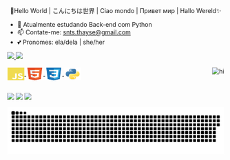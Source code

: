 
<p align=center> 🍂Hello World | こんにちは世界 | Ciao mondo | Привет мир | Hallo Wereld✨



- 🔭 Atualmente estudando Back-end com Python
- 📫 Contate-me: snts.thayse@gmail.com
- 💕 Pronomes: ela/dela | she/her

<!-- Div de Stats e Linguagens Utilizadas -->
 <div>
  <a href="https://github.com/ThayseSantos">
  <img height="180em" src="https://github-readme-stats.vercel.app/api?username=ThayseSantos&show_icons=true&theme=dracula&include_all_commits=true&count_private=true"/>
   <img height="180em" src="https://github-readme-stats.vercel.app/api/top-langs/?username=ThayseSantos&layout=compact&langs_count=7&theme=dracula"/>
</div>
  
  <!-- Icones de Tecnologias -->
  <div style="display: inline_block"><br>
  <img align="center" alt="Thay-Js" height="30" width="40" src="https://raw.githubusercontent.com/devicons/devicon/master/icons/javascript/javascript-plain.svg">
  <img align="center" alt="Thay-HTML" height="30" width="40" src="https://raw.githubusercontent.com/devicons/devicon/master/icons/html5/html5-original.svg">
  <img align="center" alt="Thay-CSS" height="30" width="40" src="https://raw.githubusercontent.com/devicons/devicon/master/icons/css3/css3-original.svg">
  <img align="center" alt="Thay-Python" height="30" width="40" src="https://raw.githubusercontent.com/devicons/devicon/master/icons/python/python-original.svg">
  <img align="right" alt="hi" src="https://i.picasion.com/pic91/0bd3047dcdc0f620a3a6dc08f6e97705.gif">
</div>
  
  ##
<!-- Redes Sociais e Info's --> 
<div> 
 
  <a href="https://instagram.com/ata.ise" target="_blank"><img src="https://img.shields.io/badge/-Instagram-%23E4405F?style=for-the-badge&logo=instagram&logoColor=white" target="_blank"></a>
  <a href = "mailto:snts.thayse@gmail.com"><img src="https://img.shields.io/badge/-Gmail-%23333?style=for-the-badge&logo=gmail&logoColor=white" target="_blank"></a>
  <a href="https://www.linkedin.com/in/thayses-santos" target="_blank"><img src="https://img.shields.io/badge/-LinkedIn-%230077B5?style=for-the-badge&logo=linkedin&logoColor=white" target="_blank"></a> 

<!-- Snake -->
   ![Snake animation](https://github.com/ThayseSantos/ThayseSantos/blob/output/github-contribution-grid-snake.svg)
